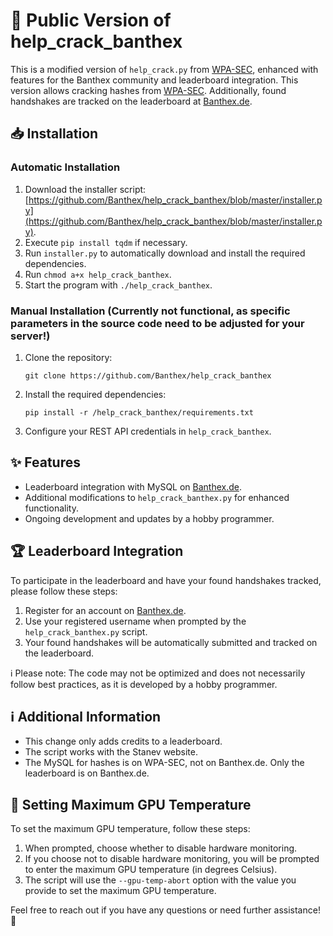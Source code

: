 # 🚀 Public Version of help_crack_banthex

This is a modified version of `help_crack.py` from [WPA-SEC](https://wpa-sec.stanev.org/), enhanced with features for the Banthex community and leaderboard integration. This version allows cracking hashes from [WPA-SEC](https://wpa-sec.stanev.org/). Additionally, found handshakes are tracked on the leaderboard at [Banthex.de](https://banthex.de).

## 📥 Installation

### Automatic Installation

1. Download the installer script: [https://github.com/Banthex/help_crack_banthex/blob/master/installer.py](https://github.com/Banthex/help_crack_banthex/blob/master/installer.py).
2. Execute `pip install tqdm` if necessary.
3. Run `installer.py` to automatically download and install the required dependencies.
4. Run `chmod a+x help_crack_banthex`.
5. Start the program with `./help_crack_banthex`.

### Manual Installation (Currently not functional, as specific parameters in the source code need to be adjusted for your server!)

1. Clone the repository:
   ```shell
   git clone https://github.com/Banthex/help_crack_banthex
   ```
2. Install the required dependencies:
   ```shell
   pip install -r /help_crack_banthex/requirements.txt
   ```
3. Configure your REST API credentials in `help_crack_banthex`.

## ✨ Features

- Leaderboard integration with MySQL on [Banthex.de](https://banthex.de).
- Additional modifications to `help_crack_banthex.py` for enhanced functionality.
- Ongoing development and updates by a hobby programmer.

## 🏆 Leaderboard Integration

To participate in the leaderboard and have your found handshakes tracked, please follow these steps:

1. Register for an account on [Banthex.de](https://banthex.de/index.php/register/).
2. Use your registered username when prompted by the `help_crack_banthex.py` script.
3. Your found handshakes will be automatically submitted and tracked on the leaderboard.

ℹ️ Please note: The code may not be optimized and does not necessarily follow best practices, as it is developed by a hobby programmer.

## ℹ️ Additional Information

- This change only adds credits to a leaderboard.
- The script works with the Stanev website.
- The MySQL for hashes is on WPA-SEC, not on Banthex.de. Only the leaderboard is on Banthex.de.

## 🔧 Setting Maximum GPU Temperature

To set the maximum GPU temperature, follow these steps:

1. When prompted, choose whether to disable hardware monitoring.
2. If you choose not to disable hardware monitoring, you will be prompted to enter the maximum GPU temperature (in degrees Celsius).
3. The script will use the `--gpu-temp-abort` option with the value you provide to set the maximum GPU temperature.

Feel free to reach out if you have any questions or need further assistance! 🌟
